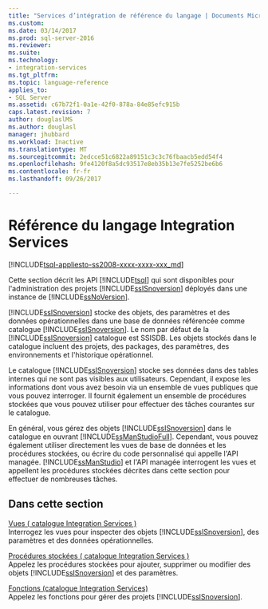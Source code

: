 ```yaml
---
title: "Services d’intégration de référence du langage | Documents Microsoft"
ms.custom: 
ms.date: 03/14/2017
ms.prod: sql-server-2016
ms.reviewer: 
ms.suite: 
ms.technology:
- integration-services
ms.tgt_pltfrm: 
ms.topic: language-reference
applies_to:
- SQL Server
ms.assetid: c67b72f1-0a1e-42f0-878a-84e85efc915b
caps.latest.revision: 7
author: douglaslMS
ms.author: douglasl
manager: jhubbard
ms.workload: Inactive
ms.translationtype: MT
ms.sourcegitcommit: 2edcce51c6822a89151c3c3c76fbaacb5edd54f4
ms.openlocfilehash: 9fe4120f8a5dc93517e8eb35b13e7fe5252be6b6
ms.contentlocale: fr-fr
ms.lasthandoff: 09/26/2017

---
```

# <a name="integration-services-language-reference"></a>Référence du langage Integration Services
[!INCLUDE[tsql-appliesto-ss2008-xxxx-xxxx-xxx_md](../includes/tsql-appliesto-ss2008-xxxx-xxxx-xxx-md.md)]

  Cette section décrit les API [!INCLUDE[tsql](../includes/tsql-md.md)] qui sont disponibles pour l'administration des projets [!INCLUDE[ssISnoversion](../includes/ssisnoversion-md.md)] déployés dans une instance de [!INCLUDE[ssNoVersion](../includes/ssnoversion-md.md)].  
  
 [!INCLUDE[ssISnoversion](../includes/ssisnoversion-md.md)] stocke des objets, des paramètres et des données opérationnelles dans une base de données référencée comme catalogue [!INCLUDE[ssISnoversion](../includes/ssisnoversion-md.md)]. Le nom par défaut de la [!INCLUDE[ssISnoversion](../includes/ssisnoversion-md.md)] catalogue est SSISDB. Les objets stockés dans le catalogue incluent des projets, des packages, des paramètres, des environnements et l'historique opérationnel.  
  
 Le catalogue [!INCLUDE[ssISnoversion](../includes/ssisnoversion-md.md)] stocke ses données dans des tables internes qui ne sont pas visibles aux utilisateurs. Cependant, il expose les informations dont vous avez besoin via un ensemble de vues publiques que vous pouvez interroger. Il fournit également un ensemble de procédures stockées que vous pouvez utiliser pour effectuer des tâches courantes sur le catalogue.  
  
 En général, vous gérez des objets [!INCLUDE[ssISnoversion](../includes/ssisnoversion-md.md)] dans le catalogue en ouvrant [!INCLUDE[ssManStudioFull](../includes/ssmanstudiofull-md.md)]. Cependant, vous pouvez également utiliser directement les vues de base de données et les procédures stockées, ou écrire du code personnalisé qui appelle l'API managée. [!INCLUDE[ssManStudio](../includes/ssmanstudio-md.md)] et l'API managée interrogent les vues et appellent les procédures stockées décrites dans cette section pour effectuer de nombreuses tâches.  
  
## <a name="in-this-section"></a>Dans cette section  
 [Vues &#40; catalogue Integration Services &#41;](../integration-services/system-views/views-integration-services-catalog.md)  
 Interrogez les vues pour inspecter des objets [!INCLUDE[ssISnoversion](../includes/ssisnoversion-md.md)], des paramètres et des données opérationnelles.  
  
 [Procédures stockées &#40; catalogue Integration Services &#41;](../integration-services/system-stored-procedures/stored-procedures-integration-services-catalog.md)  
 Appelez les procédures stockées pour ajouter, supprimer ou modifier des objets [!INCLUDE[ssISnoversion](../includes/ssisnoversion-md.md)] et des paramètres.  
  
 [Fonctions &#40;catalogue Integration Services&#41;](http://msdn.microsoft.com/library/9f2aec85-3d4c-415f-b1f8-8328a60b1c7f)  
 Appelez les fonctions pour gérer des projets [!INCLUDE[ssISnoversion](../includes/ssisnoversion-md.md)].  
  
  

